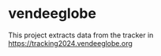 # vendeeglobe

This project extracts data from the tracker in https://tracking2024.vendeeglobe.org


